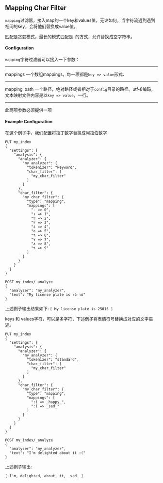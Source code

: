 ## Mapping Char Filter
```mapping```过滤器，接入map的一个key和values值，无论如何，当字符流遇到遇到相同的key，会将他们替换成value值。

匹配是贪婪模式，最长的模式匹配是```.```的方式，允许替换成空字符串。

#### Configuration
```mapping```字符过滤器可以接入一下参数：
***
mappings  一个数组mappings，每一项都是```key => value```形式、
***
mapping_path  一个路径，绝对路径或者相对于```config```目录的路径。utf-8编码，文本映射文件内容是以```key => value```，一行。
***
此两项参数必须提供一项

#### Example Configuration
在这个例子中，我们配置将拉丁数字替换成阿拉伯数字
```
PUT my_index
{
  "settings": {
    "analysis": {
      "analyzer": {
        "my_analyzer": {
          "tokenizer": "keyword",
          "char_filter": [
            "my_char_filter"
          ]
        }
      },
      "char_filter": {
        "my_char_filter": {
          "type": "mapping",
          "mappings": [
            "٠ => 0",
            "١ => 1",
            "٢ => 2",
            "٣ => 3",
            "٤ => 4",
            "٥ => 5",
            "٦ => 6",
            "٧ => 7",
            "٨ => 8",
            "٩ => 9"
          ]
        }
      }
    }
  }
}

POST my_index/_analyze
{
  "analyzer": "my_analyzer",
  "text": "My license plate is ٢٥٠١٥"
}
```
上述例子输出结果如下:
```[ My license plate is 25015 ]```

keys 和 values字符，可以是多字符，下述例子将表情符号替换成对应的文字描述。
```
PUT my_index
{
  "settings": {
    "analysis": {
      "analyzer": {
        "my_analyzer": {
          "tokenizer": "standard",
          "char_filter": [
            "my_char_filter"
          ]
        }
      },
      "char_filter": {
        "my_char_filter": {
          "type": "mapping",
          "mappings": [
            ":) => _happy_",
            ":( => _sad_"
          ]
        }
      }
    }
  }
}

POST my_index/_analyze
{
  "analyzer": "my_analyzer",
  "text": "I'm delighted about it :("
}
```
上述例子输出:
```
[ I'm, delighted, about, it, _sad_ ]
```
